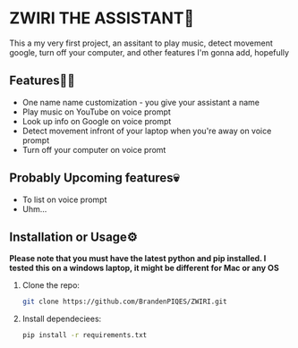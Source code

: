 # ZWIRI THE ASSISTANT🤖

This a my very first project, an assitant to play music, detect movement google, turn off your computer, and other features I'm gonna add, hopefully

## Features🧑‍💻
- One name name customization - you give your assistant a name
- Play music on YouTube on voice prompt
- Look up info on Google on voice prompt
- Detect movement infront of your laptop when you're away on voice prompt
- Turn off your computer on voice promt

## **Probably** Upcoming features💀
- To list on voice prompt
- Uhm...

## Installation or Usage⚙️

**Please note that you must have the latest python and pip installed. I tested this on a windows laptop, it might be different for Mac or any OS**

1. Clone the repo:
   ```bash
   git clone https://github.com/BrandenPIQES/ZWIRI.git

2. Install dependeciees:
   ```bash
   pip install -r requirements.txt
